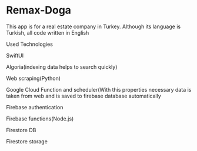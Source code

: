 # Remax-Doga
<p>This app is for a real estate company in Turkey. Although its language is Turkish, all code written in English
</p>
<p>Used Technologies 
<p>SwiftUI
<p>Algoria(indexing data helps to search quickly)
<p>Web scraping(Python) 
<p>Google Cloud Function and scheduler(With this properties necessary data is taken from web and is saved to firebase database automatically
<p>Firebase authentication
<p>Firebase functions(Node.js)
<p>Firestore DB
<p>Firestore storage
